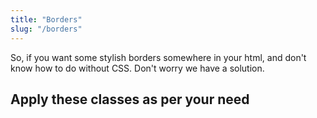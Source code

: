 ```yaml
---
title: "Borders"
slug: "/borders"
---
```


So, if you want some stylish borders somewhere in your html, and don't know how to do without CSS. Don't worry we have a solution.
<br/>

<h2>Apply these classes as per your need</h2>

